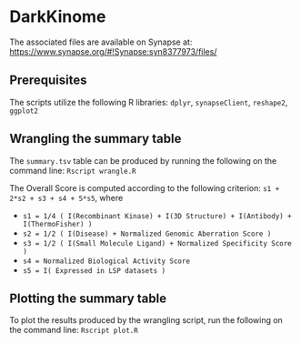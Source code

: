 # DarkKinome

The associated files are available on Synapse at: https://www.synapse.org/#!Synapse:syn8377973/files/

## Prerequisites
The scripts utilize the following R libraries: `dplyr`, `synapseClient`, `reshape2`, `ggplot2`

## Wrangling the summary table
The `summary.tsv` table can be produced by running the following on the command line: `Rscript wrangle.R`

The Overall Score is computed according to the following criterion: `s1 + 2*s2 + s3 + s4 + 5*s5`, where
- `s1 = 1/4 ( I(Recombinant Kinase) + I(3D Structure) + I(Antibody) + I(ThermoFisher) )`
- `s2 = 1/2 ( I(Disease) + Normalized Genomic Aberration Score )`
- `s3 = 1/2 ( I(Small Molecule Ligand) + Normalized Specificity Score )`
- `s4 = Normalized Biological Activity Score`
- `s5 = I( Expressed in LSP datasets )`

## Plotting the summary table
To plot the results produced by the wrangling script, run the following on the command line: `Rscript plot.R`
